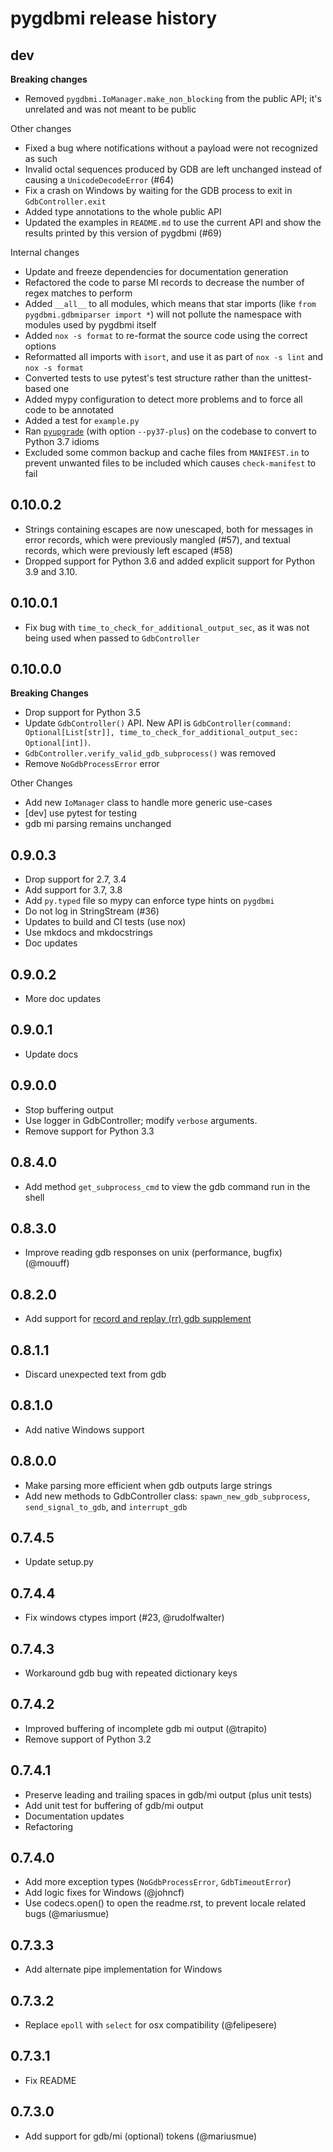 # pygdbmi release history

## dev

**Breaking changes**

- Removed `pygdbmi.IoManager.make_non_blocking` from the public API; it's unrelated and was not meant to be public

Other changes

- Fixed a bug where notifications without a payload were not recognized as such
- Invalid octal sequences produced by GDB are left unchanged instead of causing a `UnicodeDecodeError` (#64)
- Fix a crash on Windows by waiting for the GDB process to exit in `GdbController.exit`
- Added type annotations to the whole public API
- Updated the examples in `README.md` to use the current API and show the results printed by this version of pygdbmi (#69)

Internal changes

- Update and freeze dependencies for documentation generation
- Refactored the code to parse MI records to decrease the number of regex matches to perform
- Added `__all__` to all modules, which means that star imports (like `from pygdbmi.gdbmiparser import *`) will not pollute the namespace with modules used by pygdbmi itself
- Added `nox -s format` to re-format the source code using the correct options
- Reformatted all imports with `isort`, and use it as part of `nox -s lint` and `nox -s format`
- Converted tests to use pytest's test structure rather than the unittest-based one
- Added mypy configuration to detect more problems and to force all code to be annotated
- Added a test for `example.py`
- Ran [`pyupgrade`](https://github.com/asottile/pyupgrade) (with option `--py37-plus`) on the codebase to convert to Python 3.7 idioms
- Excluded some common backup and cache files from `MANIFEST.in` to prevent unwanted files to be included which causes `check-manifest` to fail

## 0.10.0.2

- Strings containing escapes are now unescaped, both for messages in error records, which were previously mangled (#57), and textual records, which were previously left escaped (#58)
- Dropped support for Python 3.6 and added explicit support for Python 3.9 and 3.10.

## 0.10.0.1

- Fix bug with `time_to_check_for_additional_output_sec`, as it was not being used when passed to `GdbController`

## 0.10.0.0

**Breaking Changes**

- Drop support for Python 3.5
- Update `GdbController()` API. New API is `GdbController(command: Optional[List[str]], time_to_check_for_additional_output_sec: Optional[int])`.
- `GdbController.verify_valid_gdb_subprocess()` was removed
- Remove `NoGdbProcessError` error

Other Changes

- Add new `IoManager` class to handle more generic use-cases
- [dev] use pytest for testing
- gdb mi parsing remains unchanged

## 0.9.0.3

- Drop support for 2.7, 3.4
- Add support for 3.7, 3.8
- Add `py.typed` file so mypy can enforce type hints on `pygdbmi`
- Do not log in StringStream (#36)
- Updates to build and CI tests (use nox)
- Use mkdocs and mkdocstrings
- Doc updates

## 0.9.0.2

- More doc updates

## 0.9.0.1

- Update docs

## 0.9.0.0

- Stop buffering output
- Use logger in GdbController; modify `verbose` arguments.
- Remove support for Python 3.3

## 0.8.4.0

- Add method `get_subprocess_cmd` to view the gdb command run in the shell

## 0.8.3.0

- Improve reading gdb responses on unix (performance, bugfix) (@mouuff)

## 0.8.2.0

- Add support for [record and replay (rr) gdb supplement](http://rr-project.org/)

## 0.8.1.1

- Discard unexpected text from gdb

## 0.8.1.0

- Add native Windows support

## 0.8.0.0

- Make parsing more efficient when gdb outputs large strings
- Add new methods to GdbController class: `spawn_new_gdb_subprocess`, `send_signal_to_gdb`, and `interrupt_gdb`

## 0.7.4.5

- Update setup.py

## 0.7.4.4

- Fix windows ctypes import (#23, @rudolfwalter)

## 0.7.4.3

- Workaround gdb bug with repeated dictionary keys

## 0.7.4.2

- Improved buffering of incomplete gdb mi output (@trapito)
- Remove support of Python 3.2

## 0.7.4.1

- Preserve leading and trailing spaces in gdb/mi output (plus unit tests)
- Add unit test for buffering of gdb/mi output
- Documentation updates
- Refactoring

## 0.7.4.0

- Add more exception types (`NoGdbProcessError`, `GdbTimeoutError`)
- Add logic fixes for Windows (@johncf)
- Use codecs.open() to open the readme.rst, to prevent locale related bugs (@mariusmue)

## 0.7.3.3

- Add alternate pipe implementation for Windows

## 0.7.3.2

- Replace `epoll` with `select` for osx compatibility (@felipesere)

## 0.7.3.1

- Fix README

## 0.7.3.0

- Add support for gdb/mi (optional) tokens (@mariusmue)

